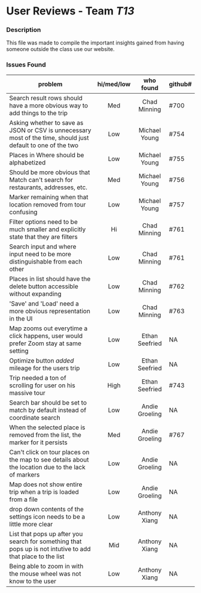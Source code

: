 # User Reviews - Team *T13*

### Description

This file was made to compile the important insights gained from having someone outside the class use our website.

### Issues Found

| problem | hi/med/low | who found | github#  |
| --- | :---: | :---: | --- |
| Search result rows should have a more obvious way to add things to the trip | Med | Chad Minning | #700 |
| Asking whether to save as JSON or CSV is unnecessary most of the time, should just default to one of the two | Low | Michael Young | #754 |
| Places in Where should be alphabetized | Low | Michael Young | #755 |
| Should be more obvious that Match can't search for restaurants, addresses, etc. | Med | Michael Young | #756 |
| Marker remaining when that location removed from tour confusing | Low | Michael Young | #757 |
| Filter options need to be much smaller and explicitly state that they are filters | Hi | Chad Minning | #761 |
| Search input and where input need to be more distinguishable from each other | Low | Chad Minning | #761 |
| Places in list should have the delete button accessible without expanding | Low | Chad Minning | #762 |
| 'Save' and 'Load' need a more obvious representation in the UI | Low | Chad Minning | #763 |
| Map zooms out everytime a click happens, user would prefer Zoom stay at same setting | Low | Ethan Seefried | NA |
| Optimize button *added* mileage for the users trip | Low | Ethan Seefried | NA | 
| Trip needed a ton of scrolling for user on his massive tour | High | Ethan Seefried | #743 |
| Search bar should be set to match by default instead of coordinate search | Low | Andie Groeling | NA | 
| When the selected place is removed from the list, the marker for it persists | Med | Andie Groeling | #767 | 
| Can't click on tour places on the map to see details about the location due to the lack of markers | Low | Andie Groeling | NA | 
| Map does not show entire trip when a trip is loaded from a file | Low | Andie Groeling | NA | 
| drop down contents of the settings icon needs to be a little more clear | Low | Anthony Xiang | NA
| List that pops up after you search for something that pops up is not intutive to add that place to the list | Mid | Anthony Xiang | NA |
| Being able to zoom in with the mouse wheel was not know to the user | Low | Anthony Xiang | NA
